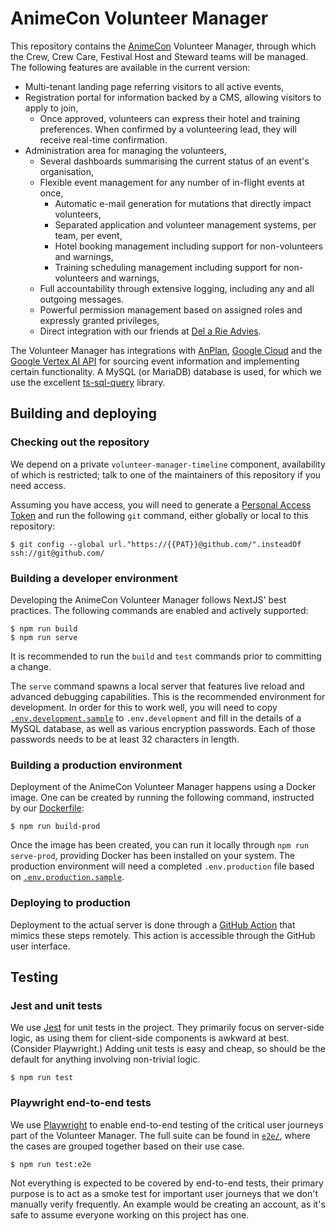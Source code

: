 # AnimeCon Volunteer Manager
This repository contains the [AnimeCon](https://animecon.nl/) Volunteer Manager, through which the
Crew, Crew Care, Festival Host and Steward teams will be managed. The following features are
available in the current version:

  * Multi-tenant landing page referring visitors to all active events,
  * Registration portal for information backed by a CMS, allowing visitors to apply to join,
    * Once approved, volunteers can express their hotel and training preferences. When confirmed by
      a volunteering lead, they will receive real-time confirmation.
  * Administration area for managing the volunteers,
    * Several dashboards summarising the current status of an event's organisation,
    * Flexible event management for any number of in-flight events at once,
      * Automatic e-mail generation for mutations that directly impact volunteers,
      * Separated application and volunteer management systems, per team, per event,
      * Hotel booking management including support for non-volunteers and warnings,
      * Training scheduling management including support for non-volunteers and warnings,
    * Full accountability through extensive logging, including any and all outgoing messages.
    * Powerful permission management based on assigned roles and expressly granted privileges,
    * Direct integration with our friends at [Del a Rie Advies](https://delarieadvies.nl).

The Volunteer Manager has integrations with [AnPlan](https://animecon.nl/),
[Google Cloud](https://cloud.google.com) and the
[Google Vertex AI API](https://cloud.google.com/vertex-ai/docs/reference/rest) for sourcing event
information and implementing certain functionality. A MySQL (or MariaDB) database is used, for which
we use the excellent [ts-sql-query](https://ts-sql-query.readthedocs.io/en/stable/) library.

## Building and deploying

### Checking out the repository
We depend on a private `volunteer-manager-timeline` component, availability of which is restricted;
talk to one of the maintainers of this repository if you need access.

Assuming you have access, you will need to generate a
[Personal Access Token](https://help.github.com/en/github/authenticating-to-github/creating-a-personal-access-token-for-the-command-line)
and run the following `git` command, either globally or local to this repository:

```
$ git config --global url."https://{{PAT}}@github.com/".insteadOf ssh://git@github.com/
```

### Building a developer environment
Developing the AnimeCon Volunteer Manager follows NextJS' best practices. The following commands are
enabled and actively supported:

```
$ npm run build
$ npm run serve
```

It is recommended to run the `build` and `test` commands prior to committing a change.

The `serve` command spawns a local server that features live reload and advanced debugging
capabilities. This is the recommended environment for development. In order for this to work well,
you will need to copy [`.env.development.sample`](.env.development.sample) to `.env.development` and
fill in the details of a MySQL database, as well as various encryption passwords. Each of those
passwords needs to be at least 32 characters in length.

### Building a production environment
Deployment of the AnimeCon Volunteer Manager happens using a Docker image. One can be created by
running the following command, instructed by our [Dockerfile](Dockerfile):

```
$ npm run build-prod
```

Once the image has been created, you can run it locally through `npm run serve-prod`, providing
Docker has been installed on your system. The production environment will need a completed
`.env.production` file based on [`.env.production.sample`](.env.production.sample).

### Deploying to production
Deployment to the actual server is done through a [GitHub Action](.github/workflows/deploy.yml) that
mimics these steps remotely. This action is accessible through the GitHub user interface.

## Testing

### Jest and unit tests
We use [Jest](https://jestjs.io/) for unit tests in the project. They primarily focus on server-side
logic, as using them for client-side components is awkward at best. (Consider Playwright.) Adding
unit tests is easy and cheap, so should be the default for anything involving non-trivial logic.

```
$ npm run test
```

### Playwright end-to-end tests
We use [Playwright](https://playwright.dev/) to enable end-to-end testing of the critical user
journeys part of the Volunteer Manager. The full suite can be found in [`e2e/`](./e2e), where the
cases are grouped together based on their use case.

```
$ npm run test:e2e
```

Not everything is expected to be covered by end-to-end tests, their primary purpose is to act as a
smoke test for important user journeys that we don't manually verify frequently. An example would be
creating an account, as it's safe to assume everyone working on this project has one.
